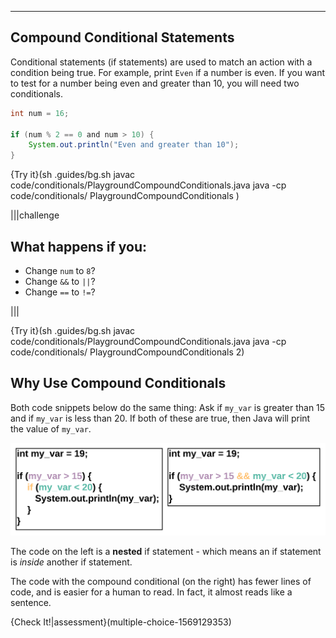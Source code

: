 ----------

## Compound Conditional Statements

Conditional statements (if statements) are used to match an action with a condition being true. For example, print `Even` if a number is even. If you want to test for a number being even and greater than 10, you will need two conditionals.

```java
int num = 16;

if (num % 2 == 0 and num > 10) {
    System.out.println("Even and greater than 10");
}
```

{Try it}(sh .guides/bg.sh javac code/conditionals/PlaygroundCompoundConditionals.java java -cp code/conditionals/ PlaygroundCompoundConditionals )


|||challenge
## What happens if you:
* Change `num` to `8`?
* Change `&&` to `||`?
* Change `==` to `!=`?

|||

{Try it}(sh .guides/bg.sh javac code/conditionals/PlaygroundCompoundConditionals.java java -cp code/conditionals/ PlaygroundCompoundConditionals 2)

## Why Use Compound Conditionals

Both code snippets below do the same thing: Ask if `my_var` is greater than 15 and if `my_var` is less than 20. If both of these are true, then Java will print the value of `my_var`.

![.guides/img/compound-conditional](.guides/img/compound-conditional.png)

The code on the left is a **nested** if statement - which means an if statement is *inside* another if statement.

The code with the compound conditional (on the right) has fewer lines of code, and is easier for a human to read. In fact, it almost reads like a sentence.

{Check It!|assessment}(multiple-choice-1569129353)


